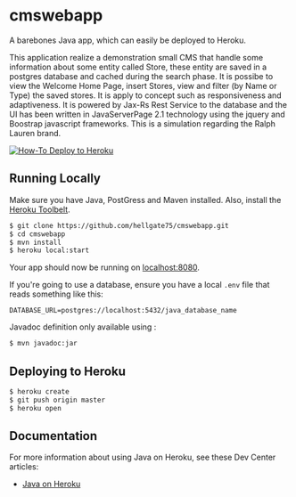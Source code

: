 # cmswebapp

A barebones Java app, which can easily be deployed to Heroku.

This application realize a demonstration small CMS that handle some information about some entity called Store, these entity are saved in a postgres database and cached during the search phase. It is possibe to view the Welcome Home Page, insert Stores, view and filter (by Name or Type) the saved stores. It is apply to concept such as responsiveness and adaptiveness. It is powered by Jax-Rs Rest Service to the database and the UI has been written in JavaServerPage 2.1 technology using the jquery and Boostrap javascript frameworks. This is a simulation regarding the Ralph Lauren brand.

[![How-To Deploy to Heroku](https://www.herokucdn.com/deploy/button.png)](https://heroku.com/deploy)

## Running Locally

Make sure you have Java, PostGress and Maven installed.  Also, install the [Heroku Toolbelt](https://toolbelt.heroku.com/).

```sh
$ git clone https://github.com/hellgate75/cmswebapp.git
$ cd cmswebapp
$ mvn install
$ heroku local:start
```

Your app should now be running on [localhost:8080](http://localhost:8080/).

If you're going to use a database, ensure you have a local `.env` file that reads something like this:

```
DATABASE_URL=postgres://localhost:5432/java_database_name
```
Javadoc definition only available using :
```sh
$ mvn javadoc:jar
```

## Deploying to Heroku

```sh
$ heroku create
$ git push origin master
$ heroku open
```

## Documentation

For more information about using Java on Heroku, see these Dev Center articles:

- [Java on Heroku](https://devcenter.heroku.com/categories/java)
